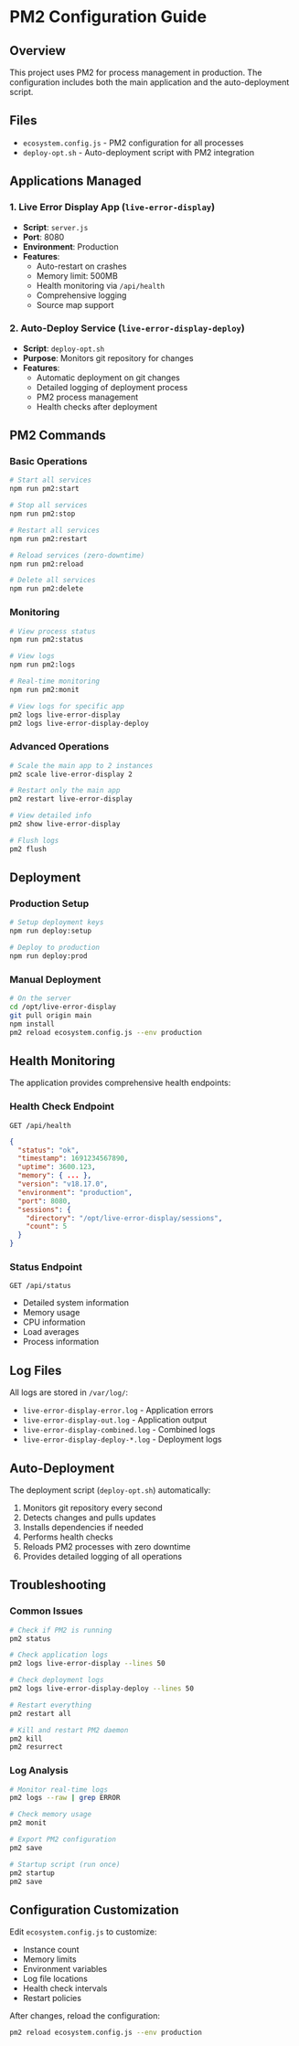 # PM2 Configuration Guide

## Overview
This project uses PM2 for process management in production. The configuration includes both the main application and the auto-deployment script.

## Files
- `ecosystem.config.js` - PM2 configuration for all processes
- `deploy-opt.sh` - Auto-deployment script with PM2 integration

## Applications Managed

### 1. Live Error Display App (`live-error-display`)
- **Script**: `server.js`
- **Port**: 8080
- **Environment**: Production
- **Features**:
  - Auto-restart on crashes
  - Memory limit: 500MB
  - Health monitoring via `/api/health`
  - Comprehensive logging
  - Source map support

### 2. Auto-Deploy Service (`live-error-display-deploy`)
- **Script**: `deploy-opt.sh`
- **Purpose**: Monitors git repository for changes
- **Features**:
  - Automatic deployment on git changes
  - Detailed logging of deployment process
  - PM2 process management
  - Health checks after deployment

## PM2 Commands

### Basic Operations
```bash
# Start all services
npm run pm2:start

# Stop all services
npm run pm2:stop

# Restart all services
npm run pm2:restart

# Reload services (zero-downtime)
npm run pm2:reload

# Delete all services
npm run pm2:delete
```

### Monitoring
```bash
# View process status
npm run pm2:status

# View logs
npm run pm2:logs

# Real-time monitoring
npm run pm2:monit

# View logs for specific app
pm2 logs live-error-display
pm2 logs live-error-display-deploy
```

### Advanced Operations
```bash
# Scale the main app to 2 instances
pm2 scale live-error-display 2

# Restart only the main app
pm2 restart live-error-display

# View detailed info
pm2 show live-error-display

# Flush logs
pm2 flush
```

## Deployment

### Production Setup
```bash
# Setup deployment keys
npm run deploy:setup

# Deploy to production
npm run deploy:prod
```

### Manual Deployment
```bash
# On the server
cd /opt/live-error-display
git pull origin main
npm install
pm2 reload ecosystem.config.js --env production
```

## Health Monitoring

The application provides comprehensive health endpoints:

### Health Check Endpoint
`GET /api/health`
```json
{
  "status": "ok",
  "timestamp": 1691234567890,
  "uptime": 3600.123,
  "memory": { ... },
  "version": "v18.17.0",
  "environment": "production",
  "port": 8080,
  "sessions": {
    "directory": "/opt/live-error-display/sessions",
    "count": 5
  }
}
```

### Status Endpoint
`GET /api/status`
- Detailed system information
- Memory usage
- CPU information
- Load averages
- Process information

## Log Files

All logs are stored in `/var/log/`:
- `live-error-display-error.log` - Application errors
- `live-error-display-out.log` - Application output
- `live-error-display-combined.log` - Combined logs
- `live-error-display-deploy-*.log` - Deployment logs

## Auto-Deployment

The deployment script (`deploy-opt.sh`) automatically:
1. Monitors git repository every second
2. Detects changes and pulls updates
3. Installs dependencies if needed
4. Performs health checks
5. Reloads PM2 processes with zero downtime
6. Provides detailed logging of all operations

## Troubleshooting

### Common Issues
```bash
# Check if PM2 is running
pm2 status

# Check application logs
pm2 logs live-error-display --lines 50

# Check deployment logs
pm2 logs live-error-display-deploy --lines 50

# Restart everything
pm2 restart all

# Kill and restart PM2 daemon
pm2 kill
pm2 resurrect
```

### Log Analysis
```bash
# Monitor real-time logs
pm2 logs --raw | grep ERROR

# Check memory usage
pm2 monit

# Export PM2 configuration
pm2 save

# Startup script (run once)
pm2 startup
pm2 save
```

## Configuration Customization

Edit `ecosystem.config.js` to customize:
- Instance count
- Memory limits
- Environment variables
- Log file locations
- Health check intervals
- Restart policies

After changes, reload the configuration:
```bash
pm2 reload ecosystem.config.js --env production
```
